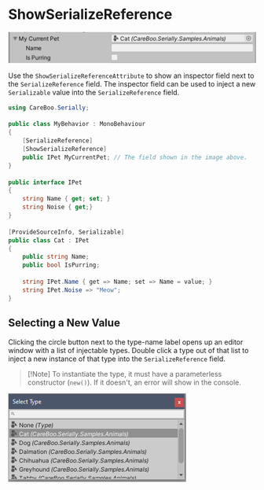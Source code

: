 # ShowSerializeReference

![ShowSerializeReferenceDrawer](images/ShowSerializeReferenceDrawer.png)

Use the `ShowSerializeReferenceAttribute` to show an inspector field next to the `SerializeReference` field. The inspector field can be used to inject a new `Serializable` value into the `SerializeReference` field.

```cs
using CareBoo.Serially;

public class MyBehavior : MonoBehaviour
{
    [SerializeReference]
    [ShowSerializeReference]
    public IPet MyCurrentPet; // The field shown in the image above.
}

public interface IPet
{
    string Name { get; set; }
    string Noise { get;}
}

[ProvideSourceInfo, Serializable]
public class Cat : IPet
{
    public string Name;
    public bool IsPurring;

    string IPet.Name { get => Name; set => Name = value; }
    string IPet.Noise => "Meow";
}
```

## Selecting a New Value

Clicking the circle button next to the type-name label opens up an editor window with a list of injectable types. Double click a type out of that list to inject a new instance of that type into the `SerializeReference` field.

> [!Note] To instantiate the type, it must have a parameterless constructor (`new()`).
> If it doesn't, an error will show in the console.

![TypePickerWindow](images/TypePickerWindow.png)
